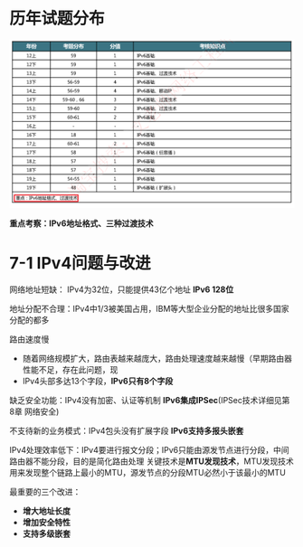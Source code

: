 # 历年试题分布

![image-20230315214946038](./assets/image-20230315214946038.png)

**重点考察：IPv6地址格式、三种过渡技术**

# 7-1 IPv4问题与改进

网络地址短缺： IPv4为32位，只能提供43亿个地址    **IPv6 128位**

地址分配不合理：IPv4中1/3被美国占用，IBM等大型企业分配的地址比很多国家分配的都多

路由速度慢

- 随着网络规模扩大，路由表越来越庞大，路由处理速度越来越慢（早期路由器性能不足，存在此问题，现
- lPv4头部多达13个字段，**IPv6只有8个字段**

缺乏安全功能：IPv4没有加密、认证等机制    **IPv6集成IPSec**(IPSec技术详细见第8章 网络安全)

不支待新的业务模式：IPv4包头没有扩展字段       **IPv6支持多报头嵌套**

IPv4处理效率低下：IPv4要进行报文分段；IPv6只能由源发节点进行分段，中间路由器不能分段，目的是简化路由处理    关键技术是**MTU发现技术**，MTU发现技术用来发现整个链路上最小的MTU，源发节点的分段MTU必然小于该最小的MTU

最重要的三个改进：

- **增大地址长度**
- **增加安全特性**
- **支持多级嵌套**